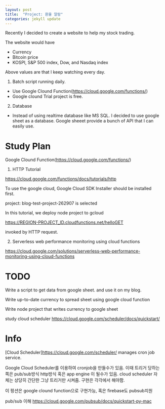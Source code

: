 ```yaml
---
layout: post
title:  "Project: 환율 알람"
categories: jekyll update
---
```


Recently I decided to create a website to help my stock trading.

The website would have

- Currency
- Bitcoin price
- KOSPI, S&P 500 index, Dow, and Nasdaq index

Above values are that I keep watching every day.


1. Batch script running daily.
  - Use Google Clound Function(https://cloud.google.com/functions/)
  - Google clound Trial project is free.

2. Database
 - Instead of using realtime database like MS SQL. I decided to use google sheet
   as a database. Google sheeet provide a bunch of API that I can easily use.

# Study Plan
  Google Clound Function(https://cloud.google.com/functions/)

  1. HTTP Tutorial

  https://cloud.google.com/functions/docs/tutorials/http

  To use the google cloud, Google Cloud SDK Installer should be installed first.

  project: blog-test-project-262907 is selected

  In this tutorial, we deploy node project to gcloud

  https://REGION-PROJECT_ID.cloudfunctions.net/helloGET

  invoked by HTTP request.

  2. Serverless web performance monitoring using cloud functions

  https://cloud.google.com/solutions/serverless-web-performance-monitoring-using-cloud-functions

# TODO
  Write a script to get data from google sheet. and use it on my blog.

  Write up-to-date currency to spread sheet using google cloud function

  Write node project that writes currency to google sheet

  study cloud scheduler https://cloud.google.com/scheduler/docs/quickstart/

# Info
  [Cloud Scheduler]<https://cloud.google.com/scheduler/> manages cron job service.

  Google Cloud Scheduler를 이용하여 cronjob을 만들수가 있음. 이때 트리거 당하는쪽은
  pub/sub방식 http방식 혹은 app engine 이 될수가 있음. 
  cloud scheduler 자체는 상당히 간단한 그냥 트리거만 시켜줌. 구현은 각각에서 해야함.

  이 펑션은  google clound function으로 구현가능, 혹은 firebase도 pubsub지원

  pub/sub 이해 https://cloud.google.com/pubsub/docs/quickstart-py-mac
